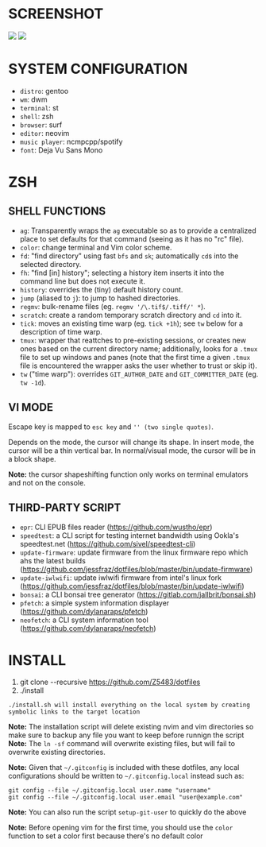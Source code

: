 # SCREENSHOT
<img src="img/0001">
<img src="img/0002">

# SYSTEM CONFIGURATION

* `distro`: gentoo
* `wm`: dwm
* `terminal`: st
* `shell`: zsh
* `browser`: surf
* `editor`: neovim
* `music player`: ncmpcpp/spotify
* `font`: Deja Vu Sans Mono

# ZSH

## SHELL FUNCTIONS

- `ag`: Transparently wraps the `ag` executable so as to provide a centralized place to set defaults for that command (seeing as it has no "rc" file).
- `color`: change terminal and Vim color scheme.
- `fd`: "find directory" using fast `bfs` and `sk`; automatically `cd`s into the selected directory.
- `fh`: "find [in] history"; selecting a history item inserts it into the command line but does not execute it.
- `history`: overrides the (tiny) default history count.
- `jump` (aliased to `j`): to jump to hashed directories.
- `regmv`: bulk-rename files (eg. `regmv '/\.tif$/.tiff/' *`).
- `scratch`: create a random temporary scratch directory and `cd` into it.
- `tick`: moves an existing time warp (eg. `tick +1h`); see `tw` below for a description of time warp.
- `tmux`: wrapper that reattches to pre-existing sessions, or creates new ones based on the current directory name; additionally, looks for a `.tmux` file to set up windows and panes (note that the first time a given `.tmux` file is encountered the wrapper asks the user whether to trust or skip it).
- `tw` ("time warp"): overrides `GIT_AUTHOR_DATE` and `GIT_COMMITTER_DATE` (eg. `tw -1d`).

## VI MODE

Escape key is mapped to `esc key` and `'' (two single quotes)`.

Depends on the mode, the cursor will change its shape. In insert mode, the
cursor will be a thin vertical bar. In normal/visual mode, the cursor will be in
a block shape.

**Note:** the cursor shapeshifting function only works on terminal emulators and
not on the console.

## THIRD-PARTY SCRIPT

- `epr`: CLI EPUB files reader (https://github.com/wustho/epr)
- `speedtest`: a CLI script for testing internet bandwidth using Ookla's speedtest.net (https://github.com/sivel/speedtest-cli)
- `update-firmware`: update firmware from the linux firmware repo which ahs the latest builds (https://github.com/jessfraz/dotfiles/blob/master/bin/update-firmware)
- `update-iwlwifi`: update iwlwifi firmware from intel's linux fork (https://github.com/jessfraz/dotfiles/blob/master/bin/update-iwlwifi)
- `bonsai`: a CLI bonsai tree generator (https://gitlab.com/jallbrit/bonsai.sh)
- `pfetch`: a simple system information displayer (https://github.com/dylanaraps/pfetch)
- `neofetch`: a CLI system information tool (https://github.com/dylanaraps/neofetch)

# INSTALL

1. git clone --recursive https://github.com/Z5483/dotfiles
2. ./install

```
./install.sh will install everything on the local system by creating symbolic links to the target location
```

**Note:** The installation script will delete existing nvim and vim directories so make sure to backup any file you want to keep before runnign the script
**Note:** The `ln -sf` command will overwrite existing files, but will fail to overwrite existing directories.

**Note:** Given that `~/.gitconfig` is included with these dotfiles, any local configurations should be written to `~/.gitconfig.local` instead such as:

```
git config --file ~/.gitconfig.local user.name "username"
git config --file ~/.gitconfig.local user.email "user@example.com"
```
**Note:** You can also run the script `setup-git-user` to quickly do the above

**Note:** Before opening vim for the first time, you should use the `color` function to set a color first because there's no default color
